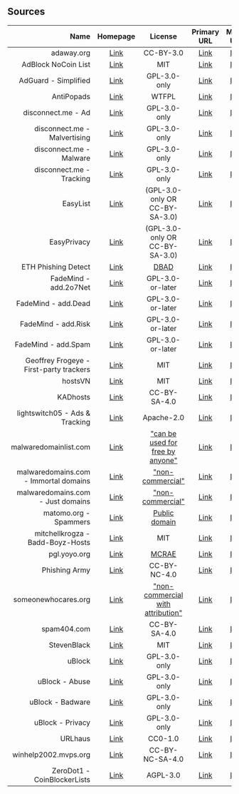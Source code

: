 ## Sources

| Name                                    | Homepage                                              | License                                                           | Primary URL                                       | Mirror URL                                        |
|----------------------------------------:|:-----------------------------------------------------:|:-----------------------------------------------------------------:|:-------------------------------------------------:|:-------------------------------------------------:|
| adaway.org                              | [Link][homepage-adaway.org]                           | CC-BY-3.0                                                         | [Link][source-adaway.org]                         | [Link][mirror-adaway.org]                         |
| AdBlock NoCoin List                     | [Link][homepage-adblock-nocoin-list]                  | MIT                                                               | [Link][source-adblock-nocoin-list]                | [Link][mirror-adblock-nocoin-list]                |
| AdGuard - Simplified                    | [Link][homepage-adguard-simplified]                   | GPL-3.0-only                                                      | [Link][source-adguard-simplified]                 | [Link][mirror-adguard-simplified]                 |
| AntiPopads                              | [Link][homepage-antipopads]                           | WTFPL                                                             | [Link][source-antipopads]                         | [Link][mirror-antipopads]                         |
| disconnect.me - Ad                      | [Link][homepage-disconnect.me-ad]                     | GPL-3.0-only                                                      | [Link][source-disconnect.me-ad]                   | [Link][mirror-disconnect.me-ad]                   |
| disconnect.me - Malvertising            | [Link][homepage-disconnect.me-malvertising]           | GPL-3.0-only                                                      | [Link][source-disconnect.me-malvertising]         | [Link][mirror-disconnect.me-malvertising]         |
| disconnect.me - Malware                 | [Link][homepage-disconnect.me-malware]                | GPL-3.0-only                                                      | [Link][source-disconnect.me-malware]              | [Link][mirror-disconnect.me-malware]              |
| disconnect.me - Tracking                | [Link][homepage-disconnect.me-tracking]               | GPL-3.0-only                                                      | [Link][source-disconnect.me-tracking]             | [Link][mirror-disconnect.me-tracking]             |
| EasyList                                | [Link][homepage-easylist]                             | (GPL-3.0-only OR CC-BY-SA-3.0)                                    | [Link][source-easylist]                           | [Link][mirror-easylist]                           |
| EasyPrivacy                             | [Link][homepage-easyprivacy]                          | (GPL-3.0-only OR CC-BY-SA-3.0)                                    | [Link][source-easyprivacy]                        | [Link][mirror-easyprivacy]                        |
| ETH Phishing Detect                     | [Link][homepage-eth-phishing-detect]                  | [DBAD][license-eth-phishing-detect]                               | [Link][source-eth-phishing-detect]                | [Link][mirror-eth-phishing-detect]                |
| FadeMind - add.2o7Net                   | [Link][homepage-fademind-add.2o7net]                  | GPL-3.0-or-later                                                  | [Link][source-fademind-add.2o7net]                | [Link][mirror-fademind-add.2o7net]                |
| FadeMind - add.Dead                     | [Link][homepage-fademind-add.dead]                    | GPL-3.0-or-later                                                  | [Link][source-fademind-add.dead]                  | [Link][mirror-fademind-add.dead]                  |
| FadeMind - add.Risk                     | [Link][homepage-fademind-add.risk]                    | GPL-3.0-or-later                                                  | [Link][source-fademind-add.risk]                  | [Link][mirror-fademind-add.risk]                  |
| FadeMind - add.Spam                     | [Link][homepage-fademind-add.spam]                    | GPL-3.0-or-later                                                  | [Link][source-fademind-add.spam]                  | [Link][mirror-fademind-add.spam]                  |
| Geoffrey Frogeye - First-party trackers | [Link][homepage-gfrogeye-firstparty-trackers]         | MIT                                                               | [Link][source-gfrogeye-firstparty-trackers]       | [Link][mirror-gfrogeye-firstparty-trackers]       |
| hostsVN                                 | [Link][homepage-hostsvn]                              | MIT                                                               | [Link][source-hostsvn]                            | [Link][mirror-hostsvn]                            |
| KADhosts                                | [Link][homepage-kadhosts]                             | CC-BY-SA-4.0                                                      | [Link][source-kadhosts]                           | [Link][mirror-kadhosts]                           |
| lightswitch05 - Ads & Tracking          | [Link][homepage-lightswitch05-ads-and-tracking]       | Apache-2.0                                                        | [Link][source-lightswitch05-ads-and-tracking]     | [Link][mirror-lightswitch05-ads-and-tracking]     |
| malwaredomainlist.com                   | [Link][homepage-malwaredomainlist.com]                | ["can be used for free by anyone"][license-malwaredomainlist.com] | [Link][source-malwaredomainlist.com]              | [Link][mirror-malwaredomainlist.com]              |
| malwaredomains.com - Immortal domains   | [Link][homepage-malwaredomains.com-immortaldomains]   | ["non-commercial"][license-malwaredomains.com-immortaldomains]    | [Link][source-malwaredomains.com-immortaldomains] | [Link][mirror-malwaredomains.com-immortaldomains] |
| malwaredomains.com - Just domains       | [Link][homepage-malwaredomains.com-justdomains]       | ["non-commercial"][license-malwaredomains.com-justdomains]        | [Link][source-malwaredomains.com-justdomains]     | [Link][mirror-malwaredomains.com-justdomains]     |
| matomo.org - Spammers                   | [Link][homepage-matomo.org-spammers]                  | [Public domain][license-matomo.org-spammers]                      | [Link][source-matomo.org-spammers]                | [Link][mirror-matomo.org-spammers]                |
| mitchellkrogza - Badd-Boyz-Hosts        | [Link][homepage-mitchellkrogza-badd-boyz-hosts]       | MIT                                                               | [Link][source-mitchellkrogza-badd-boyz-hosts]     | [Link][mirror-mitchellkrogza-badd-boyz-hosts]     |
| pgl.yoyo.org                            | [Link][homepage-pgl.yoyo.org]                         | [MCRAE][license-pgl.yoyo.org]                                     | [Link][source-pgl.yoyo.org]                       | [Link][mirror-pgl.yoyo.org]                       |
| Phishing Army                           | [Link][homepage-phishing.army]                        | CC-BY-NC-4.0                                                      | [Link][source-phishing.army]                      | [Link][mirror-phishing.army]                      |
| someonewhocares.org                     | [Link][homepage-someonewhocares.org]                  | ["non-commercial with attribution"][license-someonewhocares.org]  | [Link][source-someonewhocares.org]                | [Link][mirror-someonewhocares.org]                |
| spam404.com                             | [Link][homepage-spam404.com]                          | CC-BY-SA-4.0                                                      | [Link][source-spam404.com]                        | [Link][mirror-spam404.com]                        |
| StevenBlack                             | [Link][homepage-stevenblack]                          | MIT                                                               | [Link][source-stevenblack]                        | [Link][mirror-stevenblack]                        |
| uBlock                                  | [Link][homepage-ublock]                               | GPL-3.0-only                                                      | [Link][source-ublock]                             | [Link][mirror-ublock]                             |
| uBlock - Abuse                          | [Link][homepage-ublock-abuse]                         | GPL-3.0-only                                                      | [Link][source-ublock-abuse]                       | [Link][mirror-ublock-abuse]                       |
| uBlock - Badware                        | [Link][homepage-ublock-badware]                       | GPL-3.0-only                                                      | [Link][source-ublock-badware]                     | [Link][mirror-ublock-badware]                     |
| uBlock - Privacy                        | [Link][homepage-ublock-privacy]                       | GPL-3.0-only                                                      | [Link][source-ublock-privacy]                     | [Link][mirror-ublock-privacy]                     |
| URLhaus                                 | [Link][homepage-urlhaus]                              | CC0-1.0                                                           | [Link][source-urlhaus]                            | [Link][mirror-urlhaus]                            |
| winhelp2002.mvps.org                    | [Link][homepage-winhelp2002.mvps.org]                 | CC-BY-NC-SA-4.0                                                   | [Link][source-winhelp2002.mvps.org]               | [Link][mirror-winhelp2002.mvps.org]               |
| ZeroDot1 - CoinBlockerLists             | [Link][homepage-zerodot1-coinblockerlists-browser]    | AGPL-3.0                                                          | [Link][source-zerodot1-coinblockerlists-browser]  | [Link][mirror-zerodot1-coinblockerlists-browser]  |

[homepage-adaway.org]: https://adaway.org
[source-adaway.org]: https://adaway.org/hosts.txt
[mirror-adaway.org]: https://raw.githubusercontent.com/hectorm/hmirror/master/data/adaway.org/list.txt

[homepage-adblock-nocoin-list]: https://github.com/hoshsadiq/adblock-nocoin-list
[source-adblock-nocoin-list]: https://raw.githubusercontent.com/hoshsadiq/adblock-nocoin-list/master/hosts.txt
[mirror-adblock-nocoin-list]: https://raw.githubusercontent.com/hectorm/hmirror/master/data/adblock-nocoin-list/list.txt

[homepage-adguard-simplified]: https://github.com/AdguardTeam/AdGuardSDNSFilter
[source-adguard-simplified]: https://filters.adtidy.org/extension/chromium/filters/15.txt
[mirror-adguard-simplified]: https://raw.githubusercontent.com/hectorm/hmirror/master/data/adguard-simplified/list.txt

[homepage-antipopads]: https://github.com/Yhonay/antipopads
[source-antipopads]: https://raw.githubusercontent.com/Yhonay/antipopads/master/hosts
[mirror-antipopads]: https://raw.githubusercontent.com/hectorm/hmirror/master/data/antipopads/list.txt

[homepage-disconnect.me-ad]: https://disconnect.me
[source-disconnect.me-ad]: https://s3.amazonaws.com/lists.disconnect.me/simple_ad.txt
[mirror-disconnect.me-ad]: https://raw.githubusercontent.com/hectorm/hmirror/master/data/disconnect.me-ad/list.txt

[homepage-disconnect.me-malvertising]: https://disconnect.me
[source-disconnect.me-malvertising]: https://s3.amazonaws.com/lists.disconnect.me/simple_malvertising.txt
[mirror-disconnect.me-malvertising]: https://raw.githubusercontent.com/hectorm/hmirror/master/data/disconnect.me-malvertising/list.txt

[homepage-disconnect.me-malware]: https://disconnect.me
[source-disconnect.me-malware]: https://s3.amazonaws.com/lists.disconnect.me/simple_malware.txt
[mirror-disconnect.me-malware]: https://raw.githubusercontent.com/hectorm/hmirror/master/data/disconnect.me-malware/list.txt

[homepage-disconnect.me-tracking]: https://disconnect.me
[source-disconnect.me-tracking]: https://s3.amazonaws.com/lists.disconnect.me/simple_tracking.txt
[mirror-disconnect.me-tracking]: https://raw.githubusercontent.com/hectorm/hmirror/master/data/disconnect.me-tracking/list.txt

[homepage-easylist]: https://easylist.to
[source-easylist]: https://easylist.to/easylist/easylist.txt
[mirror-easylist]: https://raw.githubusercontent.com/hectorm/hmirror/master/data/easylist/list.txt

[homepage-easyprivacy]: https://easylist.to
[source-easyprivacy]: https://easylist.to/easylist/easyprivacy.txt
[mirror-easyprivacy]: https://raw.githubusercontent.com/hectorm/hmirror/master/data/easyprivacy/list.txt

[homepage-eth-phishing-detect]: https://github.com/MetaMask/eth-phishing-detect
[license-eth-phishing-detect]: https://github.com/MetaMask/eth-phishing-detect/blob/master/LICENSE
[source-eth-phishing-detect]: https://raw.githubusercontent.com/MetaMask/eth-phishing-detect/master/src/hosts.txt
[mirror-eth-phishing-detect]: https://raw.githubusercontent.com/hectorm/hmirror/master/data/eth-phishing-detect/list.txt

[homepage-fademind-add.2o7net]: https://github.com/FadeMind/hosts.extras
[source-fademind-add.2o7net]: https://raw.githubusercontent.com/FadeMind/hosts.extras/master/add.2o7Net/hosts
[mirror-fademind-add.2o7net]: https://raw.githubusercontent.com/hectorm/hmirror/master/data/fademind-add.2o7net/list.txt

[homepage-fademind-add.dead]: https://github.com/FadeMind/hosts.extras
[source-fademind-add.dead]: https://raw.githubusercontent.com/FadeMind/hosts.extras/master/add.Dead/hosts
[mirror-fademind-add.dead]: https://raw.githubusercontent.com/hectorm/hmirror/master/data/fademind-add.dead/list.txt

[homepage-fademind-add.risk]: https://github.com/FadeMind/hosts.extras
[source-fademind-add.risk]: https://raw.githubusercontent.com/FadeMind/hosts.extras/master/add.Risk/hosts
[mirror-fademind-add.risk]: https://raw.githubusercontent.com/hectorm/hmirror/master/data/fademind-add.risk/list.txt

[homepage-fademind-add.spam]: https://github.com/FadeMind/hosts.extras
[source-fademind-add.spam]: https://raw.githubusercontent.com/FadeMind/hosts.extras/master/add.Spam/hosts
[mirror-fademind-add.spam]: https://raw.githubusercontent.com/hectorm/hmirror/master/data/fademind-add.spam/list.txt

[homepage-gfrogeye-firstparty-trackers]: https://hostfiles.frogeye.fr
[source-gfrogeye-firstparty-trackers]: https://hostfiles.frogeye.fr/firstparty-trackers.txt
[mirror-gfrogeye-firstparty-trackers]: https://raw.githubusercontent.com/hectorm/hmirror/master/data/gfrogeye-firstparty-trackers/list.txt

[homepage-hostsvn]: https://github.com/bigdargon/hostsVN
[source-hostsvn]: https://raw.githubusercontent.com/bigdargon/hostsVN/master/option/hosts-VN
[mirror-hostsvn]: https://raw.githubusercontent.com/hectorm/hmirror/master/data/hostsvn/list.txt

[homepage-kadhosts]: https://github.com/PolishFiltersTeam/KADhosts
[source-kadhosts]: https://raw.githubusercontent.com/PolishFiltersTeam/KADhosts/master/KADhosts.txt
[mirror-kadhosts]: https://raw.githubusercontent.com/hectorm/hmirror/master/data/kadhosts/list.txt

[homepage-lightswitch05-ads-and-tracking]: https://www.github.developerdan.com/hosts/
[source-lightswitch05-ads-and-tracking]: https://www.github.developerdan.com/hosts/lists/ads-and-tracking-extended.txt
[mirror-lightswitch05-ads-and-tracking]: https://raw.githubusercontent.com/hectorm/hmirror/master/data/lightswitch05-ads-and-tracking/list.txt

[homepage-malwaredomainlist.com]: https://www.malwaredomainlist.com
[license-malwaredomainlist.com]: https://www.malwaredomainlist.com
[source-malwaredomainlist.com]: https://www.malwaredomainlist.com/hostslist/hosts.txt
[mirror-malwaredomainlist.com]: https://raw.githubusercontent.com/hectorm/hmirror/master/data/malwaredomainlist.com/list.txt

[homepage-malwaredomains.com-immortaldomains]: https://www.malwaredomains.com
[license-malwaredomains.com-immortaldomains]: http://www.malwaredomains.com/?page_id=1508
[source-malwaredomains.com-immortaldomains]: https://mirror1.malwaredomains.com/files/immortal_domains.txt
[mirror-malwaredomains.com-immortaldomains]: https://raw.githubusercontent.com/hectorm/hmirror/master/data/malwaredomains.com-immortaldomains/list.txt

[homepage-malwaredomains.com-justdomains]: https://www.malwaredomains.com
[license-malwaredomains.com-justdomains]: http://www.malwaredomains.com/?page_id=1508
[source-malwaredomains.com-justdomains]: https://mirror1.malwaredomains.com/files/justdomains
[mirror-malwaredomains.com-justdomains]: https://raw.githubusercontent.com/hectorm/hmirror/master/data/malwaredomains.com-justdomains/list.txt

[homepage-matomo.org-spammers]: https://github.com/matomo-org/referrer-spam-list
[license-matomo.org-spammers]: https://github.com/matomo-org/referrer-spam-list#license
[source-matomo.org-spammers]: https://raw.githubusercontent.com/matomo-org/referrer-spam-list/master/spammers.txt
[mirror-matomo.org-spammers]: https://raw.githubusercontent.com/hectorm/hmirror/master/data/matomo.org-spammers/list.txt

[homepage-mitchellkrogza-badd-boyz-hosts]: https://github.com/mitchellkrogza/Badd-Boyz-Hosts
[source-mitchellkrogza-badd-boyz-hosts]: https://raw.githubusercontent.com/mitchellkrogza/Badd-Boyz-Hosts/master/hosts
[mirror-mitchellkrogza-badd-boyz-hosts]: https://raw.githubusercontent.com/hectorm/hmirror/master/data/mitchellkrogza-badd-boyz-hosts/list.txt

[homepage-pgl.yoyo.org]: https://pgl.yoyo.org/adservers/
[license-pgl.yoyo.org]: https://pgl.yoyo.org/license/
[source-pgl.yoyo.org]: https://pgl.yoyo.org/adservers/serverlist.php?hostformat=nohtml&mimetype=plaintext
[mirror-pgl.yoyo.org]: https://raw.githubusercontent.com/hectorm/hmirror/master/data/pgl.yoyo.org/list.txt

[homepage-phishing.army]: https://phishing.army
[source-phishing.army]: https://phishing.army/download/phishing_army_blocklist.txt
[mirror-phishing.army]: https://raw.githubusercontent.com/hectorm/hmirror/master/data/phishing.army/list.txt

[homepage-someonewhocares.org]: https://someonewhocares.org/hosts/
[license-someonewhocares.org]: https://someonewhocares.org/hosts/
[source-someonewhocares.org]: https://someonewhocares.org/hosts/hosts
[mirror-someonewhocares.org]: https://raw.githubusercontent.com/hectorm/hmirror/master/data/someonewhocares.org/list.txt

[homepage-spam404.com]: https://github.com/Spam404/lists
[source-spam404.com]: https://raw.githubusercontent.com/Spam404/lists/master/main-blacklist.txt
[mirror-spam404.com]: https://raw.githubusercontent.com/hectorm/hmirror/master/data/spam404.com/list.txt

[homepage-stevenblack]: https://github.com/StevenBlack/hosts
[source-stevenblack]: https://raw.githubusercontent.com/StevenBlack/hosts/master/data/StevenBlack/hosts
[mirror-stevenblack]: https://raw.githubusercontent.com/hectorm/hmirror/master/data/stevenblack/list.txt

[homepage-ublock]: https://github.com/uBlockOrigin/uAssets
[source-ublock]: https://raw.githubusercontent.com/uBlockOrigin/uAssets/master/filters/filters.txt
[mirror-ublock]: https://raw.githubusercontent.com/hectorm/hmirror/master/data/ublock/list.txt

[homepage-ublock-abuse]: https://github.com/uBlockOrigin/uAssets
[source-ublock-abuse]: https://raw.githubusercontent.com/uBlockOrigin/uAssets/master/filters/resource-abuse.txt
[mirror-ublock-abuse]: https://raw.githubusercontent.com/hectorm/hmirror/master/data/ublock-abuse/list.txt

[homepage-ublock-badware]: https://github.com/uBlockOrigin/uAssets
[source-ublock-badware]: https://raw.githubusercontent.com/uBlockOrigin/uAssets/master/filters/badware.txt
[mirror-ublock-badware]: https://raw.githubusercontent.com/hectorm/hmirror/master/data/ublock-badware/list.txt

[homepage-ublock-privacy]: https://github.com/uBlockOrigin/uAssets
[source-ublock-privacy]: https://raw.githubusercontent.com/uBlockOrigin/uAssets/master/filters/privacy.txt
[mirror-ublock-privacy]: https://raw.githubusercontent.com/hectorm/hmirror/master/data/ublock-privacy/list.txt

[homepage-urlhaus]: https://gitlab.com/curben/urlhaus-filter
[source-urlhaus]: https://curben.gitlab.io/malware-filter/urlhaus-filter-hosts.txt
[mirror-urlhaus]: https://raw.githubusercontent.com/hectorm/hmirror/master/data/urlhaus/list.txt

[homepage-winhelp2002.mvps.org]: https://winhelp2002.mvps.org
[source-winhelp2002.mvps.org]: https://winhelp2002.mvps.org/hosts.txt
[mirror-winhelp2002.mvps.org]: https://raw.githubusercontent.com/hectorm/hmirror/master/data/winhelp2002.mvps.org/list.txt

[homepage-zerodot1-coinblockerlists-browser]: https://zerodot1.gitlab.io/CoinBlockerListsWeb/
[source-zerodot1-coinblockerlists-browser]: https://zerodot1.gitlab.io/CoinBlockerLists/hosts_browser
[mirror-zerodot1-coinblockerlists-browser]: https://raw.githubusercontent.com/hectorm/hmirror/master/data/zerodot1-coinblockerlists-browser/list.txt
